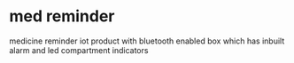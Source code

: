 # med reminder
 medicine reminder iot product with bluetooth enabled box which has inbuilt alarm and led compartment indicators
